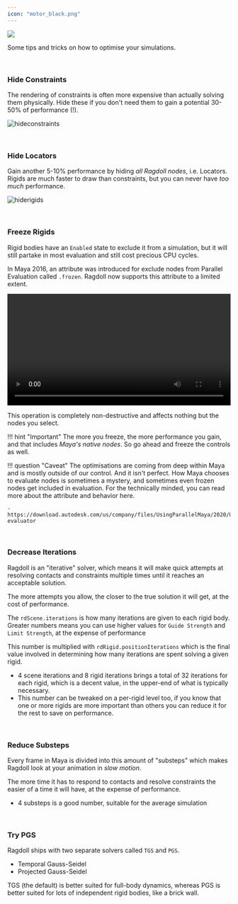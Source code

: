 ```yaml
---
icon: "motor_black.png"
---
```


<div class="hero-container">
    <img class="hero-image" src=/yoga13.png>
</div>

Some tips and tricks on how to optimise your simulations.

<br>

### Hide Constraints

The rendering of constraints is often more expensive than actually solving them physically. Hide these if you don't need them to gain a potential 30-50% of performance (!).

![hideconstraints](https://user-images.githubusercontent.com/2152766/128217400-9b73146b-aaa0-4252-a2bd-0a157148f154.gif)

<br>

### Hide Locators

Gain another 5-10% performance by hiding *all Ragdoll nodes*, i.e. Locators. Rigids are much faster to draw than constraints, but you can never have *too much* performance.

![hiderigids](https://user-images.githubusercontent.com/2152766/128217406-44f17be1-7da6-4006-801b-14a9cb48aace.gif)

<br>

### Freeze Rigids

Rigid bodies have an `Enabled` state to exclude it from a simulation, but it will still partake in most evaluation and still cost precious CPU cycles.

In Maya 2016, an attribute was introduced for exclude nodes from Parallel Evaluation called `.frozen`. Ragdoll now supports this attribute to a limited extent.

<video autoplay="autoplay" loop="loop" width="100%"><source src="https://user-images.githubusercontent.com/2152766/124179895-58434b00-daab-11eb-8a28-a49352c58e17.mp4" type="video/mp4"></video>

This operation is completely non-destructive and affects nothing but the nodes you select.

!!! hint "Important"
    The more you freeze, the more performance you gain, and that includes *Maya's native nodes*. So go ahead and freeze the controls as well.

!!! question "Caveat"
    The optimisations are coming from deep within Maya and is mostly outside of our control. And it isn't perfect. How Maya chooses to evaluate nodes is sometimes a mystery, and sometimes even frozen nodes get included in evaluation. For the technically minded, you can read more about the attribute and behavior here.

    - https://download.autodesk.com/us/company/files/UsingParallelMaya/2020/UsingParallelMaya.html#frozen-evaluator

<br>

### Decrease Iterations

Ragdoll is an "iterative" solver, which means it will make quick attempts at resolving contacts and constraints multiple times until it reaches an acceptable solution.

The more attempts you allow, the closer to the true solution it will get, at the cost of performance.

The `rdScene.iterations` is how many iterations are given to each rigid body. Greater numbers means you can use higher values for `Guide Strength` and `Limit Strength`, at the expense of performance

This number is multiplied with `rdRigid.positionIterations` which is the final value involved in determining how many iterations are spent solving a given rigid.

- 4 scene iterations and 8 rigid iterations brings a total of 32 iterations for each rigid, which is a decent value, in the upper-end of what is typically necessary.
- This number can be tweaked on a per-rigid level too, if you know that one or more rigids are more important than others you can reduce it for the rest to save on performance.

<br>

### Reduce Substeps

Every frame in Maya is divided into this amount of "substeps" which makes Ragdoll look at your animation in *slow motion*.

The more time it has to respond to contacts and resolve constraints the easier of a time it will have, at the expense of performance.

- 4 substeps is a good number, suitable for the average simulation

<br>

### Try PGS

Ragdoll ships with two separate solvers called `TGS` and `PGS`.

- Temporal Gauss-Seidel
- Projected Gauss-Seidel

TGS (the default) is better suited for full-body dynamics, whereas PGS is better suited for lots of independent rigid bodies, like a brick wall.
